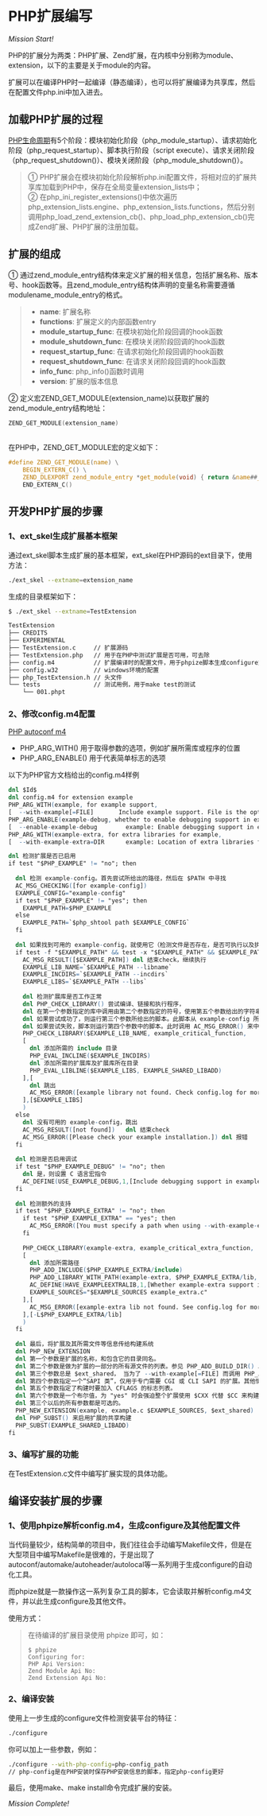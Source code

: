 # PHP扩展编写

*Mission Start!*

PHP的扩展分为两类：PHP扩展、Zend扩展，在内核中分别称为module、extension，以下的主要是关于module的内容。    
    
    
扩展可以在编译PHP时一起编译（静态编译），也可以将扩展编译为共享库，然后在配置文件php.ini中加入进去。

## 加载PHP扩展的过程

[PHP生命周期](https://blog.alan123.xyz/php/592.html)有5个阶段：模块初始化阶段（php_module_startup）、请求初始化阶段（php_request_startup）、脚本执行阶段（script execute）、请求关闭阶段（php_request_shutdown()）、模块关闭阶段（php_module_shutdown()）。    
   
   
> ① PHP扩展会在模块初始化阶段解析php.ini配置文件，将相对应的扩展共享库加载到PHP中，保存在全局变量extension_lists中；    
> ② 在php_ini_register_extensions()中依次遍历php_extension_lists.engine、php_extension_lists.functions，然后分别调用php_load_zend_extension_cb()、php_load_php_extension_cb()完成Zend扩展、PHP扩展的注册加载。

## 扩展的组成

① 通过zend_module_entry结构体来定义扩展的相关信息，包括扩展名称、版本号、hook函数等。且zend_module_entry结构体声明的变量名称需要遵循modulename_module_entry的格式。    
    
    
> * **name**: 扩展名称
> * **functions**: 扩展定义的内部函数entry
> * **module_startup_func**: 在模块初始化阶段回调的hook函数
> * **module_shutdown_func**: 在模块关闭阶段回调的hook函数
> * **request_startup_func**: 在请求初始化阶段回调的hook函数
> * **request_shutdown_func**: 在请求关闭阶段回调的hook函数
> * **info_func**: php_info()函数时调用
> * **version**: 扩展的版本信息
    
    
② 定义宏ZEND_GET_MODULE(extension_name)以获取扩展的zend_module_entry结构地址：    

```c
ZEND_GET_MODULE(extension_name)
```
<br />
在PHP中，ZEND_GET_MODULE宏的定义如下：

```c
#define ZEND_GET_MODULE(name) \
    BEGIN_EXTERN_C() \
    ZEND_DLEXPORT zend_module_entry *get_module(void) { return &name##_module_entry; } \    // ##起到拼接字符串的作用
    END_EXTERN_C()
```

## 开发PHP扩展的步骤

### 1、ext_skel生成扩展基本框架
    
通过ext_skel脚本生成扩展的基本框架，ext_skel在PHP源码的ext目录下，使用方法：    
    
```sh
./ext_skel --extname=extension_name
```
    
生成的目录框架如下：    
    
```sh
$ ./ext_skel --extname=TestExtension

TestExtension
├── CREDITS
├── EXPERIMENTAL
├── TestExtension.c     // 扩展源码
├── TestExtension.php   // 用于在PHP中测试扩展是否可用，可去除
├── config.m4           // 扩展编译时的配置文件，用于phpize脚本生成configure文件
├── config.w32          // windows环境的配置
├── php_TestExtension.h // 头文件
└── tests               // 测试用例，用于make test的测试
    └── 001.phpt
```

### 2、修改config.m4配置
    
[PHP autoconf m4](https://www.php.net/manual/zh/internals2.buildsys.configunix.php)

* PHP_ARG_WITH() 用于取得参数的选项，例如扩展所需库或程序的位置
* PHP_ARG_ENABLE() 用于代表简单标志的选项

以下为PHP官方文档给出的config.m4样例

```m4
dnl $Id$
dnl config.m4 for extension example
PHP_ARG_WITH(example, for example support,
[  --with-example[=FILE]       Include example support. File is the optional path to example-config])
PHP_ARG_ENABLE(example-debug, whether to enable debugging support in example,
[  --enable-example-debug        example: Enable debugging support in example], no, no)
PHP_ARG_WITH(example-extra, for extra libraries for example,
[  --with-example-extra=DIR      example: Location of extra libraries for example], no, no)

dnl 检测扩展是否已启用
if test "$PHP_EXAMPLE" != "no"; then
  
  dnl 检测 example-config。首先尝试所给出的路径，然后在 $PATH 中寻找
  AC_MSG_CHECKING([for example-config])
  EXAMPLE_CONFIG="example-config"
  if test "$PHP_EXAMPLE" != "yes"; then
    EXAMPLE_PATH=$PHP_EXAMPLE
  else
    EXAMPLE_PATH=`$php_shtool path $EXAMPLE_CONFIG`
  fi
  
  dnl 如果找到可用的 example-config，就使用它（检测文件是否存在，是否可执行以及执行的结果）
  if test -f "$EXAMPLE_PATH" && test -x "$EXAMPLE_PATH" && $EXAMPLE_PATH --version > /dev/null 2>&1; then
    AC_MSG_RESULT([$EXAMPLE_PATH]) dnl 结束check，继续执行
    EXAMPLE_LIB_NAME=`$EXAMPLE_PATH --libname`
    EXAMPLE_INCDIRS=`$EXAMPLE_PATH --incdirs`
    EXAMPLE_LIBS=`$EXAMPLE_PATH --libs`
    
    dnl 检测扩展库是否工作正常
    dnl PHP_CHECK_LIBRARY() 尝试编译、链接和执行程序，
    dnl 在第一个参数指定的库中调用由第二个参数指定的符号，使用第五个参数给出的字符串作为额外的链接选项。
    dnl 如果尝试成功了，则运行第三个参数所给出的脚本。此脚本从 example-config 所提供的原始的选项字符串中取出头文件路径、库文件路径和库名称，告诉 PHP 构建系统。
    dnl 如果尝试失败，脚本则运行第四个参数中的脚本。此时调用 AC_MSG_ERROR() 来中断程序执行。
    PHP_CHECK_LIBRARY($EXAMPLE_LIB_NAME, example_critical_function,
    [
      dnl 添加所需的 include 目录
      PHP_EVAL_INCLINE($EXAMPLE_INCDIRS)
      dnl 添加所需的扩展库及扩展库所在目录
      PHP_EVAL_LIBLINE($EXAMPLE_LIBS, EXAMPLE_SHARED_LIBADD)
    ],[
      dnl 跳出
      AC_MSG_ERROR([example library not found. Check config.log for more information.])
    ],[$EXAMPLE_LIBS]
    )
  else
    dnl 没有可用的 example-config，跳出
    AC_MSG_RESULT([not found])   dnl 结束check
    AC_MSG_ERROR([Please check your example installation.]) dnl 报错
  fi
  
  dnl 检测是否启用调试
  if test "$PHP_EXAMPLE_DEBUG" != "no"; then
    dnl 是，则设置 C 语言宏指令
    AC_DEFINE(USE_EXAMPLE_DEBUG,1,[Include debugging support in example])
  fi
  
  dnl 检测额外的支持
  if test "$PHP_EXAMPLE_EXTRA" != "no"; then
    if test "$PHP_EXAMPLE_EXTRA" == "yes"; then
      AC_MSG_ERROR([You must specify a path when using --with-example-extra])
    fi
    
    PHP_CHECK_LIBRARY(example-extra, example_critical_extra_function,
    [
      dnl 添加所需路径
      PHP_ADD_INCLUDE($PHP_EXAMPLE_EXTRA/include)
      PHP_ADD_LIBRARY_WITH_PATH(example-extra, $PHP_EXAMPLE_EXTRA/lib, EXAMPLE_SHARED_LIBADD)
      AC_DEFINE(HAVE_EXAMPLEEXTRALIB,1,[Whether example-extra support is present and requested])
      EXAMPLE_SOURCES="$EXAMPLE_SOURCES example_extra.c"
    ],[
      AC_MSG_ERROR([example-extra lib not found. See config.log for more information.])
    ],[-L$PHP_EXAMPLE_EXTRA/lib]
    )
  fi
  
  dnl 最后，将扩展及其所需文件等信息传给构建系统
  dnl PHP_NEW_EXTENSION
  dnl 第一个参数是扩展的名称，和包含它的目录同名。
  dnl 第二个参数是做为扩展的一部分的所有源文件的列表。参见 PHP_ADD_BUILD_DIR() 以获取将在子目录中源文件添加到构建过程的相关信息。
  dnl 第三个参数总是 $ext_shared， 当为了 --with-example[=FILE] 而调用 PHP_ARG_WITH()时，由 configure 决定参数的值。
  dnl 第四个参数指定一个“SAPI 类”，仅用于专门需要 CGI 或 CLI SAPI 的扩展。其他情况下应留空。
  dnl 第五个参数指定了构建时要加入 CFLAGS 的标志列表。
  dnl 第六个参数是一个布尔值，为 "yes" 时会强迫整个扩展使用 $CXX 代替 $CC 来构建。
  dnl 第三个以后的所有参数都是可选的。
  PHP_NEW_EXTENSION(example, example.c $EXAMPLE_SOURCES, $ext_shared)
  dnl PHP_SUBST() 来启用扩展的共享构建
  PHP_SUBST(EXAMPLE_SHARED_LIBADD)
fi

```
    
### 3、编写扩展的功能
    
在TestExtension.c文件中编写扩展实现的具体功能。
    
## 编译安装扩展的步骤

### 1、使用phpize解析config.m4，生成configure及其他配置文件
    
当代码量较少，结构简单的项目中，我们往往会手动编写Makefile文件，但是在大型项目中编写Makefile是很难的，于是出现了autoconf/automake/autoheader/autolocal等一系列用于生成configure的自动化工具。    
    
    
而phpize就是一款操作这一系列复杂工具的脚本，它会读取并解析config.m4文件，并以此生成configure及其他文件。    
    
    
使用方式：    
    
> 在待编译的扩展目录使用 phpize 即可，如：
> 
> ```
> $ phpize
> Configuring for:
> PHP Api Version:        
> Zend Module Api No:     
> Zend Extension Api No:
> ```

### 2、编译安装
    
使用上一步生成的configure文件检测安装平台的特征：    

```sh
./configure
```
你可以加上一些参数，例如：    


```sh
./configure --with-php-config=php-config_path   
// php-config是在PHP安装时保存PHP安装信息的脚本，指定php-config更好
```
    
最后，使用make、make install命令完成扩展的安装。


*Mission Complete!*




